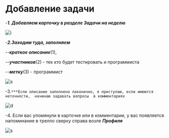 # Добавление задачи 


-***1. Добавляем карточку в разделе Задачи на неделю*** 

![i](https://i.imgur.com/0I5iKBG.png)


-***2.Заходим туда, заполняем***

--***краткое описание***(1), 

--***участников***(2) - тех кто будет тестировать и программиста

--***метку***(3)  - программист

![s](https://i.imgur.com/0V5364Z.png)



-3.```***Если описание заполнено лаконично, я приступаю, если имеются неточности,  начинаю задавать вопросы  в комментариях```

![d](https://i.imgur.com/B96vsam.png)




-4. Если вас упомянули в карточке или в комментарии,   у вас появляется напоминание в трелло сверху справа возле ***Профиля***

![s](https://i.imgur.com/b24ZWEP.png)


